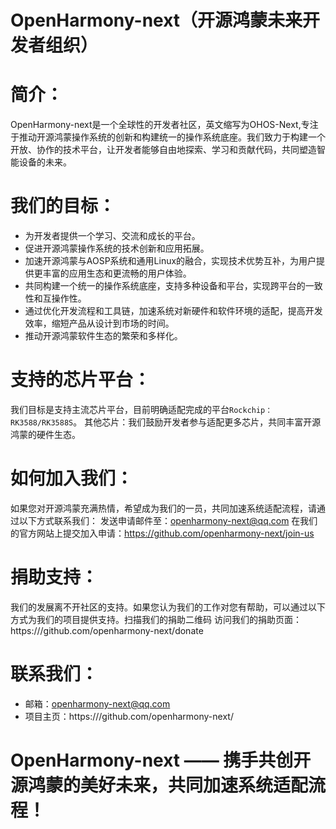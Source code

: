 # OpenHarmony-next（开源鸿蒙未来开发者组织）

# 简介：
  OpenHarmony-next是一个全球性的开发者社区，英文缩写为OHOS-Next,专注于推动开源鸿蒙操作系统的创新和构建统一的操作系统底座。我们致力于构建一个开放、协作的技术平台，让开发者能够自由地探索、学习和贡献代码，共同塑造智能设备的未来。

# 我们的目标：
- 为开发者提供一个学习、交流和成长的平台。
- 促进开源鸿蒙操作系统的技术创新和应用拓展。
- 加速开源鸿蒙与AOSP系统和通用Linux的融合，实现技术优势互补，为用户提供更丰富的应用生态和更流畅的用户体验。
- 共同构建一个统一的操作系统底座，支持多种设备和平台，实现跨平台的一致性和互操作性。
- 通过优化开发流程和工具链，加速系统对新硬件和软件环境的适配，提高开发效率，缩短产品从设计到市场的时间。
- 推动开源鸿蒙软件生态的繁荣和多样化。
# 支持的芯片平台：
我们目标是支持主流芯片平台，目前明确适配完成的平台```Rockchip：RK3588/RK3588S```。 其他芯片：我们鼓励开发者参与适配更多芯片，共同丰富开源鸿蒙的硬件生态。
# 如何加入我们：
如果您对开源鸿蒙充满热情，希望成为我们的一员，共同加速系统适配流程，请通过以下方式联系我们：
发送申请邮件至：openharmony-next@qq.com 在我们的官方网站上提交加入申请：https://github.com/openharmony-next/join-us
# 捐助支持：
我们的发展离不开社区的支持。如果您认为我们的工作对您有帮助，可以通过以下方式为我们的项目提供支持。扫描我们的捐助二维码
访问我们的捐助页面：https:///github.com/openharmony-next/donate
# 联系我们：
- 邮箱：openharmony-next@qq.com
- 项目主页：https:///github.com/openharmony-next/

# OpenHarmony-next —— 携手共创开源鸿蒙的美好未来，共同加速系统适配流程！
